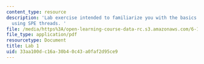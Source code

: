 ```yaml
---
content_type: resource
description: 'Lab exercise intended to familiarize you with the basics of DMA and
  using SPE threads. '
file: /media/https%3A/open-learning-course-data-rc.s3.amazonaws.com/6-189-multicore-programming-primer-january-iap-2007/33aa100dc16a30b40c43a0faf2d95ce9_lab1.pdf
file_type: application/pdf
resourcetype: Document
title: Lab 1
uid: 33aa100d-c16a-30b4-0c43-a0faf2d95ce9
---
```

